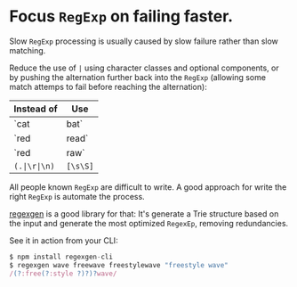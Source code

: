 # Focus `RegExp` on failing faster.

Slow `RegExp` processing is usually caused by slow failure rather than slow matching.

Reduce the use of `|` using character classes and optional components, or by pushing the alternation further back into the `RegExp` (allowing some match attemps to fail before reaching the alternation):

| Instead of | Use            |
|------------|----------------|
| `cat|bat`  | `[cb]at`       |
| `red|read` | `rea?d`        |
| `red|raw`  | `r(?:ed|aw)`   |
| `(.\|\r\|\n)`| `[\s\S]`     |

All people known `RegExp` are difficult to write. A good approach for write the right `RegExp` is automate the process.

[regexgen](https://github.com/devongovett/regexgen#regexgen) is a good library for that: It's generate a Trie structure based on the input and generate the most optimized `RegexEp`, removing redundancies.

See it in action from your CLI:

```js
$ npm install regexgen-cli
$ regexgen wave freewave freestylewave "freestyle wave"
/(?:free(?:style ?)?)?wave/
```
